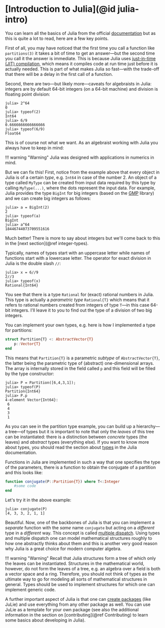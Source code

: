 # [Introduction to Julia](@id julia-intro)

You can learn all the basics of Julia from the official [documentation](https://docs.julialang.org/) but as this is quite a lot to read, here are a few key points.

First of all, you may have noticed that the first time you call a function like ```partitions(3)``` it takes a bit of time to get an answer—but the second time you call it the answer is immediate. This is because Julia uses [just-in-time (JIT) compilation](https://en.wikipedia.org/wiki/Just-in-time_compilation), which means it compiles code at run time just before it is actually needed. This is part of what makes Julia so fast—with the trade-off that there will be a delay in the first call of a function.

Second, there are two—but likely more—caveats for algebraists in Julia: integers are by default 64-bit integers (on a 64-bit machine) and division is floating point division:

```julia-repl
julia> 2^64
0
julia> typeof(2)
Int64
julia> 6/9
0.6666666666666666
julia> typeof(6/9)
Float64
```

This is of course not what we want. As an algebraist working with Julia you always have to keep in mind:

!!! warning "Warning"
    Julia was designed with applications in numerics in mind.

But we can fix this! First, notice from the example above that every object in Julia is of a certain *type*, e.g. ```Int64``` in case of the number 2. An object of a type called ```MyType``` can be created from input data required by this type by calling ```MyType(...)```, where the dots represent the input data. For example, Julia provides the type ```BigInt``` for big integers (based on the [GMP](https://gmplib.org) library) and we can create big integers as follows:

```julia-repl
julia> a = BigInt(2)
2
julia> typeof(a)
BigInt
julia> a^64
18446744073709551616
```

Much better! There is more to say about integers but we'll come back to this in the [next section](@ref integer-types).

Typically, names of types start with an uppercase letter while names of functions start with a lowercase letter. The operator for exact division in Julia is the double slash ```//```:

```julia-repl
julia> x = 6//9
2//3
julia> typeof(x)
Rational{Int64}
```

You see that there is a type ```Rational``` for (exact) rational numbers in Julia. This type is actually a *parametric type* ```Rational{T}``` which means that it refers to rational numbers created from integers of type ```T```—in this case 64-bit integers. I'll leave it to you to find out the type of a division of two big integers.

You can implement your own types, e.g. here is how I implemented a type for partitions:

```julia
struct Partition{T} <: AbstractVector{T}
    p::Vector{T}
end
```

This means that ```Partition{T}``` is a parametric *subtype* of ```AbstractVector{T}```, the latter being the parametric type of (abstract) one-dimensional arrays. The array is internally stored in the field called ```p``` and this field will be filled by the type constructor:

```julia-repl
julia> P = Partition([6,4,3,1]);
julia> typeof(P)
Partition{Int64}
julia> P.p
4-element Vector{Int64}:
 6
 4
 3
 1
```

As you can see in the partition type example, you can build up a hierarchy—a tree—of types but it is important to note that only the *leaves* of this tree can be instantiated: there is a distinction between *concrete* types (the leaves) and *abstract* types (everything else). If you want to know more about types, you should read the section about [types](https://docs.julialang.org/en/v1/manual/types/) in the Julia documentation.

Functions in Julia are implemented in such a way that one specifies the type of the parameters, there is a function to obtain the conjugate of a partition and this looks like:

```julia
function conjugate(P::Partition{T}) where T<:Integer
    #some code
end
```

Let's try it in the above example:

```julia-repl
julia> conjugate(P)
[4, 3, 3, 2, 1, 1]
```

Beautiful. Now, one of the backbones of Julia is that you can implement a *separate* function with the *same* name ```conjugate``` but acting on a *different* type in a *different* way. This concept is called [multiple dispatch](https://en.wikipedia.org/wiki/Multiple_dispatch). Using types and multiple dispatch one can model mathematical structures roughly to how one abstractly thinks about them and this is another very good reason why Julia is a great choice for modern computer algebra.

!!! warning "Warning"
    Recall that Julia structures form a tree of which only the leaves can be instantiated. Structures in the mathematical world, however, do not form the leaves of a tree, e.g. an algebra over a field is both a vector space and a ring. Therefore, you should not think of types as the ultimate way to go for modeling all sorts of mathematical structures in general. Types should be used to implement structures for which one can implement generic code.

A further important aspect of Julia is that one can [create packages](https://pkgdocs.julialang.org/v1/creating-packages/) (like JuLie) and use everything from any other package as well. You can use JuLie as a template for your own package (see also the additional information in the section on [contributing](@ref Contributing) to learn some basics about developing in Julia).
